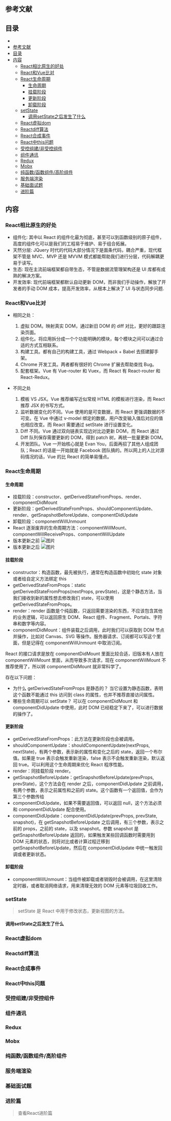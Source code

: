 ## 

## 参考文献

## 目录
- [](#)
- [参考文献](#参考文献)
- [目录](#目录)
- [内容](#内容)
  - [React相比原生的好处](#react相比原生的好处)
  - [React和Vue比对](#react和vue比对)
  - [React生命周期](#react生命周期)
    - [生命周期](#生命周期)
    - [挂载阶段](#挂载阶段)
    - [更新阶段](#更新阶段)
    - [卸载阶段](#卸载阶段)
  - [setState](#setstate)
    - [调用setState之后发生了什么](#调用setstate之后发生了什么)
  - [React虚拟dom](#react虚拟dom)
  - [Reactdiff算法](#reactdiff算法)
  - [React合成事件](#react合成事件)
  - [React中this问题](#react中this问题)
  - [受控组建/非受控组件](#受控组建非受控组件)
  - [组件通讯](#组件通讯)
  - [Redux](#redux)
  - [Mobx](#mobx)
  - [纯函数/函数组件/高阶组件](#纯函数函数组件高阶组件)
  - [服务端渲染](#服务端渲染)
  - [基础面试题](#基础面试题)
  - [进阶篇](#进阶篇)

## 内容

### React相比原生的好处
  - 组件化: 其中以 React 的组件化最为彻底，甚至可以到函数级别的原子组件，高度的组件化可以是我们的工程易于维护、易于组合拓展。
  - 天然分层: JQuery 时代的代码大部分情况下是面条代码，耦合严重，现代框架不管是 MVC、MVP 还是 MVVM 模式都能帮助我们进行分层，代码解耦更易于读写。
  - 生态: 现在主流前端框架都自带生态，不管是数据流管理架构还是 UI 库都有成熟的解决方案。
  - 开发效率: 现代前端框架都默认自动更新 DOM，而非我们手动操作，解放了开发者的手动 DOM 成本，提高开发效率，从根本上解决了 UI 与状态同步问题.

### React和Vue比对
  - 相同之处：
    1. 虚拟 DOM。映射真实 DOM，通过新旧 DOM 的 diff 对比，更好的跟踪渲染页面。
    2. 组件化。将应用拆分成一个个功能明确的模块，每个模块之间可以通过合适的方式互相联系。
    3. 构建工具。都有自己的构建工具，通过 Webpack + Babel 去搭建脚手架。
    4. Chrome 开发工具。两者都有很好的 Chrome 扩展去帮助查找 Bug。
    5. 配套框架。Vue 有 Vue-router 和 Vuex，而 React 有 React-router 和 React-Redux。

  - 不同之处
    1. 模板 VS JSX。Vue 推荐编写近似常规 HTML 的模板进行渲染，而 React 推荐 JSX 的书写方式。
    2. 监听数据变化的不同。Vue 使用的是可变数据，而 React 更强调数据的不可变。在 Vue 中通过 v-model 绑定的数据，用户改变输入值后对应的值也相应改变。而 React 需要通过 setState 进行设置变化。
    3. Diff 不同。Vue 通过双向链表实现边对比边更新 DOM，而 React 通过 Diff 队列保存需要更新的 DOM，得到 patch 树，再统一批量更新 DOM。
    4. 开发团队。Vue 一开始核心就是 Evan You，后面再招了其他人组成团队；React 的话是一开始就是 Facebook 团队搞的。所以网上的人比对源码情况的话，Vue 的比 React 的简单易懂点。

### React生命周期
#### 生命周期
- 挂载阶段：constructor、getDerivedStateFromProps、render、componentDidMount
- 更新阶段：getDerivedStateFromProps、shouldComponentUpdate、render、getSnapshotBeforeUpdate、componentDidUpdate
- 卸载阶段：componentWillUnmount
- React 逐渐废弃的生命周期方法：componentWillMount、componentWillReceiveProps、componentWillUpdate
- 版本更新之前
 ![图片](https://github.com/ReMirror0815/Library/blob/master/React/images/image1.png)
- 版本更新之后
 ![图片](https://github.com/ReMirror0815/Library/blob/master/React/images/image2.png)

 #### 挂载阶段
 - constructor：构造函数，最先被执行，通常在构造函数中初始化 state 对象或者给自定义方法绑定 this
 - getDerivedStateFromProps：static getDerivedStateFromProps(nextProps, prevState)，这是个静态方法，当我们接收到新的属性想去修改我们 state，可以使用 getDerivedStateFromProps。
 - render：render 函数是个纯函数，只返回需要渲染的东西，不应该包含其他的业务逻辑，可以返回原生 DOM、React 组件、Fragment、Portals、字符串和数字等内容。
 - componentDidMount：组件装载之后调用，此时我们可以获取到 DOM 节点并操作，比如对 Canvas、SVG 等操作。服务器请求、订阅都可以写这个里面，但是记得在 componentWillUnmount 中取消订阅。


React 的接口请求是放在 componentDidMount 里面比较合适，旧版本有人放在 componentWillMount 里面，从而导致多次请求，现在 componentWillMount 不推荐使用了，所以转 componentDidMount 就非常科学了。

存在以下问题：
- 为什么 getDerivedStateFromProps 是静态的？
当它设置为静态函数，表明这个函数不能通过 this 访问到 class 的属性，也并不推荐直接访问属性。
- 哪些生命周期可以 setState？
可以在 componentDidMount 和 componentDidUpdate 中使用，此时 DOM 已经稳定下来了，可以进行数据的操作了。


#### 更新阶段
- getDerivedStateFromProps：此方法在更新阶段也会被调用。
- shouldComponentUpdate：shouldComponentUpdate(nextProps, nextState)，有两个参数，表示新的属性和变化之后的 state，返回一个布尔值。如果是 true 表示会触发重新渲染，false 表示不会触发重新渲染，默认返回 true。可以利用这个生命周期来优化 React 程序性能。
- render：同挂载阶段 render。
- getSnapshotBeforeUpdate：getSnapshotBeforeUpdate(prevProps, prevState)，这个方法会在 render 之后，componentDidUpdate 之前调用，有两个参数，表示之前属性和之前的 state。这个函数有一个返回值，会作为第三个参数传给
- componentDidUpdate，如果不需要返回值，可以返回 null，这个方法必须和 componentDidUpdate 配合使用。
- componentDidUpdate：componentDidUpdate(prevProps, prevState, snapshot)，在 getSnapshotBeforeUpdate 之后调用，有三个参数，表示之前的 props，之前的 state，以及 snapshot。参数 snapshot 是 getSnapshotBeforeUpdate 返回的，如果触发某些回调函数时需要用到 DOM 元素的状态，则将对比或者计算过程迁移到 getSnapshotBeforeUpdate，然后在 componentDidUpdate 中统一触发回调或者更新状态。

#### 卸载阶段
- componentWillUnmount：当组件被卸载或者销毁时会被调用，在这里清除定时器，或者取消网络请求，用来清理无效的 DOM 元素等垃圾回收工作。
 

### setState
> setState 是 React 中用于修改状态，更新视图的方法。
#### 调用setState之后发生了什么


### React虚拟dom


### Reactdiff算法



### React合成事件


### React中this问题


### 受控组建/非受控组件


### 组件通讯


### Redux


### Mobx


### 纯函数/函数组件/高阶组件


### 服务端渲染



### 基础面试题

### 进阶篇
  > 查看React进阶篇
